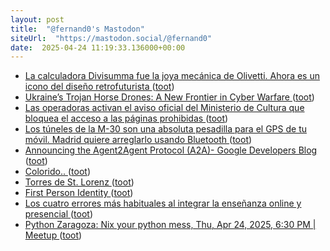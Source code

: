 ```yaml
---
layout: post
title:  "@fernand0's Mastodon"
siteUrl:  "https://mastodon.social/@fernand0"
date:  2025-04-24 11:19:33.136000+00:00
---
```

*  [La calculadora Divisumma fue la joya mecánica de Olivetti. Ahora es un icono del diseño retrofuturista ](https://www.xataka.com/historia-tecnologica/calculadora-divisumma-fue-joya-mecanica-olivetti-ahora-icono-diseno-retrofuturist) ([toot](https://mastodon.social/@fernand0/114392666808869637))
*  [Ukraine’s Trojan Horse Drones: A New Frontier in Cyber Warfare ](https://dronelife.com/2025/04/10/ukraines-trojan-horse-drones-a-new-frontier-in-cyber-warfare) ([toot](https://mastodon.social/@fernand0/114392417551830802))
*  [Las operadoras activan el aviso oficial del Ministerio de Cultura que bloquea el acceso a las páginas prohibidas ](https://bandaancha.eu/articulos/operadoras-activan-aviso-oficial-1132) ([toot](https://mastodon.social/@fernand0/114392173544113206))
*  [Los túneles de la M-30 son una absoluta pesadilla para el GPS de tu móvil. Madrid quiere arreglarlo usando Bluetooth ](https://www.xataka.com/movilidad/tuneles-m-30-absoluta-pesadilla-para-gps-tu-movil-madrid-quiere-arreglarlo-usando-bluetoot) ([toot](https://mastodon.social/@fernand0/114391942162574767))
*  [Announcing the Agent2Agent Protocol (A2A)- Google Developers Blog ](https://developers.googleblog.com/en/a2a-a-new-era-of-agent-interoperability) ([toot](https://mastodon.social/@fernand0/114390311283686082))
*  [Colorido.. ](https://avecesunafoto.wordpress.com/2025/04/22/colorido-2) ([toot](https://mastodon.social/@fernand0/114388517952010907))
*  [Torres de St. Lorenz ](https://www.flickr.com/photos/fernand0/54448590471) ([toot](https://mastodon.social/@fernand0/114388448706958425))
*  [First Person Identity ](https://www.windley.com/archives/2025/04/first_person_identity.shtm) ([toot](https://mastodon.social/@fernand0/114388417089478304))
*  [Los cuatro errores más habituales al integrar la enseñanza online y presencial ](https://innovacioneducativa.wordpress.com/2025/04/12/los-cuatro-errores-mas-habituales-al-integrar-la-ensenanza-online-y-presencial) ([toot](https://mastodon.social/@fernand0/114388234641058422))
*  [Python Zaragoza: Nix your python mess, Thu, Apr 24, 2025, 6:30 PM   \| Meetup ](https://www.meetup.com/python_zgz/events/307315709) ([toot](https://mastodon.social/@fernand0/114387899036738687))

